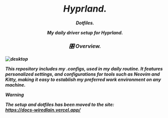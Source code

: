 <div align = "center"> <h1><i>Hyprland.<i></a></h1>

<p align="center">
  <strong>Dotfiles.</strong</p>

My daily driver setup for Hyprland.

### 🎛️ Overview.

</div>

![desktop](https://wiredlain.s-ul.eu/W9dxyrUF)

This repository includes my .configs, used in my daily routine. It features personalized settings, and configurations for tools such as Neovim and Kitty, making it easy to establish my preferred work environment on any machine.

> [!WARNING]
> The setup and dotfiles has been moved to the site:
> <br>https://docs-wiredlain.vercel.app/
